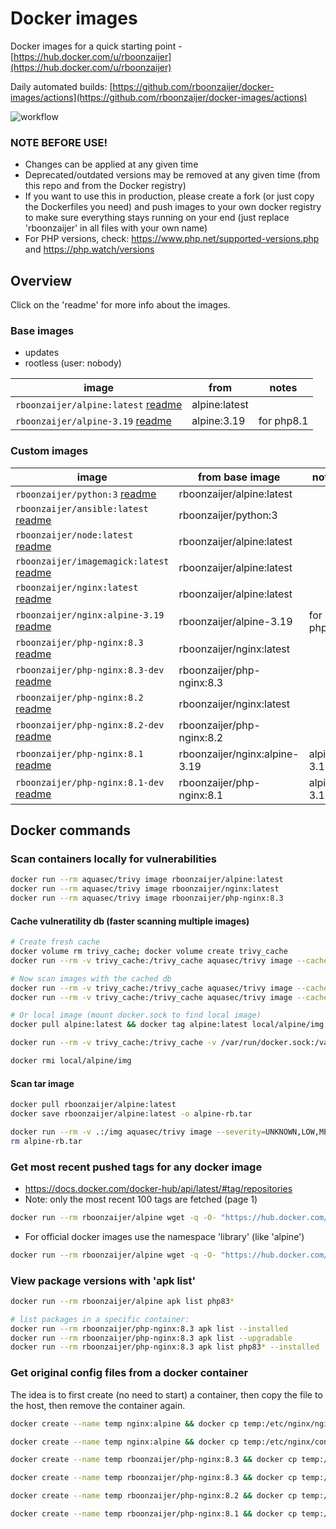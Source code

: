 # Docker images

Docker images for a quick starting point - [https://hub.docker.com/u/rboonzaijer](https://hub.docker.com/u/rboonzaijer)

Daily automated builds: [https://github.com/rboonzaijer/docker-images/actions](https://github.com/rboonzaijer/docker-images/actions)

![workflow](https://github.com/rboonzaijer/docker-images/actions/workflows/daily-auto-build-and-push-docker-images.yml/badge.svg)

### NOTE BEFORE USE!

- Changes can be applied at any given time
- Deprecated/outdated versions may be removed at any given time (from this repo and from the Docker registry)
- If you want to use this in production, please create a fork (or just copy the Dockerfiles you need) and push images to your own docker registry to make sure everything stays running on your end (just replace 'rboonzaijer' in all files with your own name)
- For PHP versions, check: https://www.php.net/supported-versions.php and https://php.watch/versions

## Overview

Click on the 'readme' for more info about the images.

### Base images

- updates
- rootless (user: nobody)

| image | from | notes
|-|-|-|
`rboonzaijer/alpine:latest` [readme](alpine/README.md) | alpine:latest | |
`rboonzaijer/alpine-3.19` [readme](alpine/README.md) | alpine:3.19 | for php8.1 |

### Custom images

| image | from base image | notes |
|-|-|-|
`rboonzaijer/python:3` [readme](python/README.md) | rboonzaijer/alpine:latest | |
`rboonzaijer/ansible:latest` [readme](ansible/README.md) | rboonzaijer/python:3 | |
`rboonzaijer/node:latest` [readme](node/README.md) | rboonzaijer/alpine:latest | |
`rboonzaijer/imagemagick:latest` [readme](imagemagick/README.md) | rboonzaijer/alpine:latest | |
`rboonzaijer/nginx:latest` [readme](nginx/README.md) | rboonzaijer/alpine:latest | |
`rboonzaijer/nginx:alpine-3.19` [readme](nginx/README.md) | rboonzaijer/alpine-3.19 | for php8.1 |
`rboonzaijer/php-nginx:8.3` [readme](php-nginx/README.md) | rboonzaijer/nginx:latest | |
`rboonzaijer/php-nginx:8.3-dev` [readme](php-nginx/README.md) | rboonzaijer/php-nginx:8.3 | |
`rboonzaijer/php-nginx:8.2` [readme](php-nginx/README.md) | rboonzaijer/nginx:latest | |
`rboonzaijer/php-nginx:8.2-dev` [readme](php-nginx/README.md) | rboonzaijer/php-nginx:8.2 | |
`rboonzaijer/php-nginx:8.1` [readme](php-nginx/README.md) | rboonzaijer/nginx:alpine-3.19 | alpine 3.19 |
`rboonzaijer/php-nginx:8.1-dev` [readme](php-nginx/README.md) | rboonzaijer/php-nginx:8.1 | alpine 3.19 |

## Docker commands

### Scan containers locally for vulnerabilities

```bash
docker run --rm aquasec/trivy image rboonzaijer/alpine:latest
docker run --rm aquasec/trivy image rboonzaijer/nginx:latest
docker run --rm aquasec/trivy image rboonzaijer/php-nginx:8.3
```

#### Cache vulneratility db (faster scanning multiple images)

```bash
# Create fresh cache
docker volume rm trivy_cache; docker volume create trivy_cache
docker run --rm -v trivy_cache:/trivy_cache aquasec/trivy image --cache-dir /trivy_cache --download-db-only

# Now scan images with the cached db
docker run --rm -v trivy_cache:/trivy_cache aquasec/trivy image --cache-dir /trivy_cache --skip-db-update alpine:latest
docker run --rm -v trivy_cache:/trivy_cache aquasec/trivy image --cache-dir /trivy_cache --skip-db-update rboonzaijer/alpine:latest

# Or local image (mount docker.sock to find local image)
docker pull alpine:latest && docker tag alpine:latest local/alpine/img

docker run --rm -v trivy_cache:/trivy_cache -v /var/run/docker.sock:/var/run/docker.sock aquasec/trivy image --cache-dir /trivy_cache --skip-db-update local/alpine/img

docker rmi local/alpine/img
```

#### Scan tar image

```bash
docker pull rboonzaijer/alpine:latest
docker save rboonzaijer/alpine:latest -o alpine-rb.tar

docker run --rm -v .:/img aquasec/trivy image --severity=UNKNOWN,LOW,MEDIUM,HIGH,CRITICAL --scanners=vuln,secret,config --ignore-unfixed=false --exit-code=1 --input=/img/alpine-rb.tar || echo 'issues found'
rm alpine-rb.tar
```

### Get most recent pushed tags for any docker image

- https://docs.docker.com/docker-hub/api/latest/#tag/repositories
- Note: only the most recent 100 tags are fetched (page 1)

```bash
docker run --rm rboonzaijer/alpine wget -q -O- "https://hub.docker.com/v2/namespaces/rboonzaijer/repositories/php-nginx/tags?page_size=100&page=1" | grep -o '"name": *"[^"]*' | grep -o '[^"]*$'
```

- For official docker images use the namespace 'library' (like 'alpine')

```bash
docker run --rm rboonzaijer/alpine wget -q -O- "https://hub.docker.com/v2/namespaces/library/repositories/alpine/tags?page_size=100&page=1" | grep -o '"name": *"[^"]*' | grep -o '[^"]*$'
```

### View package versions with 'apk list'

```bash
docker run --rm rboonzaijer/alpine apk list php83*

# list packages in a specific container:
docker run --rm rboonzaijer/php-nginx:8.3 apk list --installed
docker run --rm rboonzaijer/php-nginx:8.3 apk list --upgradable
docker run --rm rboonzaijer/php-nginx:8.3 apk list php83* --installed
```

### Get original config files from a docker container

The idea is to first create (no need to start) a container, then copy the file to the host, then remove the container again.

```bash
docker create --name temp nginx:alpine && docker cp temp:/etc/nginx/nginx.conf ./original~nginx.conf ; docker rm -f temp

docker create --name temp nginx:alpine && docker cp temp:/etc/nginx/conf.d/default.conf ./original~nginx~conf.d~default.conf ; docker rm -f temp

docker create --name temp rboonzaijer/php-nginx:8.3 && docker cp temp:/etc/supervisord.conf ./original~supervisord.conf ; docker rm -f temp

docker create --name temp rboonzaijer/php-nginx:8.3 && docker cp temp:/etc/php83/php.ini ./original~php83~php.ini ; docker rm -f temp

docker create --name temp rboonzaijer/php-nginx:8.2 && docker cp temp:/etc/php82/php.ini ./original~php82~php.ini ; docker rm -f temp

docker create --name temp rboonzaijer/php-nginx:8.1 && docker cp temp:/etc/php81/php.ini ./original~php81~php.ini ; docker rm -f temp
```
